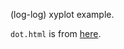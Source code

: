 (log-log) xyplot example. 

`dot.html` is from [here](http://www.ivanteoh.com/blog/2011/07/d3-tutorial-scale-graph/).
